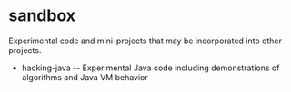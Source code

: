 sandbox
=======

Experimental code and mini-projects that may be incorporated into other projects. 

* hacking-java -- Experimental Java code including demonstrations of algorithms and Java VM behavior
